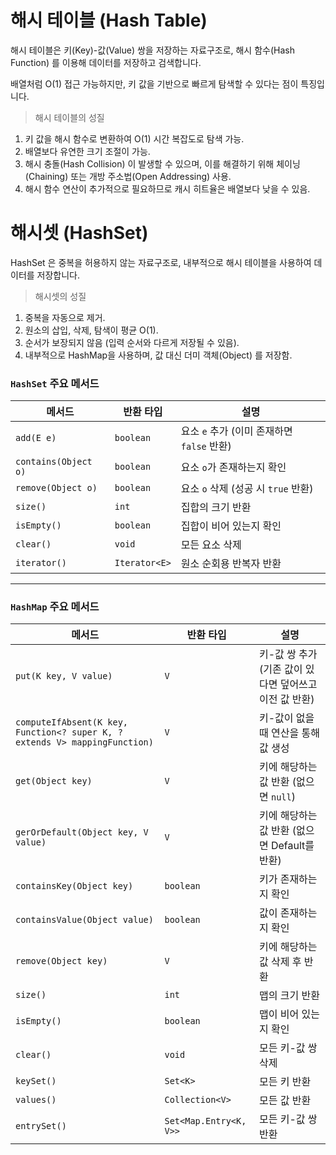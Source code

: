 # 해시 테이블 (Hash Table)
해시 테이블은 키(Key)-값(Value) 쌍을 저장하는 자료구조로, 해시 함수(Hash Function) 를 이용해 데이터를 저장하고 검색합니다.

배열처럼 O(1) 접근 가능하지만, 키 값을 기반으로 빠르게 탐색할 수 있다는 점이 특징입니다.
> 해시 테이블의 성질
1. 키 값을 해시 함수로 변환하여 O(1) 시간 복잡도로 탐색 가능.
2. 배열보다 유연한 크기 조절이 가능.
3. 해시 충돌(Hash Collision) 이 발생할 수 있으며, 이를 해결하기 위해 체이닝(Chaining) 또는 개방 주소법(Open Addressing) 사용.
4. 해시 함수 연산이 추가적으로 필요하므로 캐시 히트율은 배열보다 낮을 수 있음.

# 해시셋 (HashSet)
HashSet 은 중복을 허용하지 않는 자료구조로, 내부적으로 해시 테이블을 사용하여 데이터를 저장합니다.

> 해시셋의 성질
1. 중복을 자동으로 제거.
2. 원소의 삽입, 삭제, 탐색이 평균 O(1).
3. 순서가 보장되지 않음 (입력 순서와 다르게 저장될 수 있음).
4. 내부적으로 HashMap을 사용하며, 값 대신 더미 객체(Object) 를 저장함.


### **`HashSet` 주요 메서드**  

| 메서드 | 반환 타입 | 설명 |
|--------|----------|------|
| `add(E e)` | `boolean` | 요소 `e` 추가 (이미 존재하면 `false` 반환) |
| `contains(Object o)` | `boolean` | 요소 `o`가 존재하는지 확인 |
| `remove(Object o)` | `boolean` | 요소 `o` 삭제 (성공 시 `true` 반환) |
| `size()` | `int` | 집합의 크기 반환 |
| `isEmpty()` | `boolean` | 집합이 비어 있는지 확인 |
| `clear()` | `void` | 모든 요소 삭제 |
| `iterator()` | `Iterator<E>` | 원소 순회용 반복자 반환 |

---

### **`HashMap` 주요 메서드**  

| 메서드 | 반환 타입 | 설명 |
|--------|----------|------|
| `put(K key, V value)` | `V` | 키-값 쌍 추가 (기존 값이 있다면 덮어쓰고 이전 값 반환) |
| `computeIfAbsent(K key, Function<? super K, ? extends V> mappingFunction)` | `V` | 키-값이 없을 때 연산을 통해 값 생성 |
| `get(Object key)` | `V` | 키에 해당하는 값 반환 (없으면 `null`) |
| `gerOrDefault(Object key, V value)` | `V` | 키에 해당하는 값 반환 (없으면 Default를 반환) |
| `containsKey(Object key)` | `boolean` | 키가 존재하는지 확인 |
| `containsValue(Object value)` | `boolean` | 값이 존재하는지 확인 |
| `remove(Object key)` | `V` | 키에 해당하는 값 삭제 후 반환 |
| `size()` | `int` | 맵의 크기 반환 |
| `isEmpty()` | `boolean` | 맵이 비어 있는지 확인 |
| `clear()` | `void` | 모든 키-값 쌍 삭제 |
| `keySet()` | `Set<K>` | 모든 키 반환 |
| `values()` | `Collection<V>` | 모든 값 반환 |
| `entrySet()` | `Set<Map.Entry<K, V>>` | 모든 키-값 쌍 반환 |

